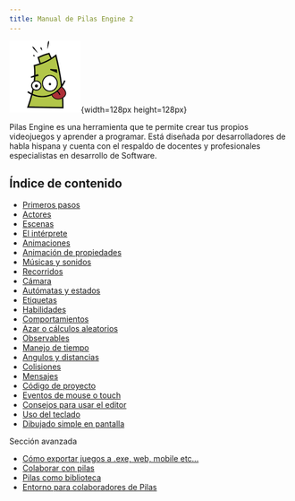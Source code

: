 ```yaml
---
title: Manual de Pilas Engine 2
---
```


![](imagenes/logos/logo.png){width=128px height=128px}

Pilas Engine es una herramienta que te permite crear tus propios videojuegos y aprender a programar. Está diseñada por desarrolladores de habla hispana y cuenta con el respaldo de docentes y profesionales especialistas en desarrollo de Software.

<style>h1 {text-align: center}</style>

## Índice de contenido

- [Primeros pasos](primeros_pasos.html)
- [Actores](actores.html)
- [Escenas](escenas.html)
- [El intérprete](interprete.html)
- [Animaciones](animaciones.html)
- [Animación de propiedades](animacion_de_propiedades.html)
- [Músicas y sonidos](musicas-y-sonidos.html)
- [Recorridos](recorridos.html)
- [Cámara](camara.html)
- [Autómatas y estados](automatas_y_estados.html)
- [Etiquetas](etiquetas.html)
- [Habilidades](habilidades.html)
- [Comportamientos](comportamientos.html)
- [Azar o cálculos aleatorios](azar.html)
- [Observables](observables.html)
- [Manejo de tiempo](tiempo.html)
- [Angulos y distancias](angulos-distancias.html)
- [Colisiones](colisiones.html)
- [Mensajes](mensajes.html)
- [Código de proyecto](codigo-de-proyecto.html)
- [Eventos de mouse o touch](eventos-de-mouse.html)
- [Consejos para usar el editor](editor-de-codigo.html)
- [Uso del teclado](uso-del-teclado.html)
- [Dibujado simple en pantalla](dibujado_en_pantalla.html)

Sección avanzada

- [Cómo exportar juegos a .exe, web, mobile etc...](exportar_juegos.html)
- [Colaborar con pilas](colaborar.html)
- [Pilas como biblioteca](pilas_como_biblioteca.html)
- [Entorno para colaboradores de Pilas](entorno.html)
